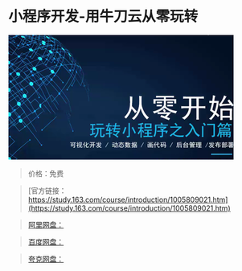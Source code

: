 # 小程序开发-用牛刀云从零玩转

![img](../../../assets/study163/free/278ac57f-d33f-4de7-8c6c-9dba3226e11a.png)

> 价格：免费

> [官方链接：https://study.163.com/course/introduction/1005809021.htm](https://study.163.com/course/introduction/1005809021.htm)

> [阿里网盘：]()

> [百度网盘：]()

> [夸克网盘：]()
